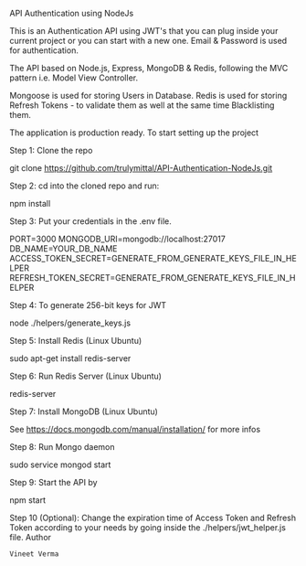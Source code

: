 API Authentication using NodeJs

This is an Authentication API using JWT's that you can plug inside your current project or you can start with a new one. Email & Password is used for authentication.

The API based on Node.js, Express, MongoDB & Redis, following the MVC pattern i.e. Model View Controller.

Mongoose is used for storing Users in Database. Redis is used for storing Refresh Tokens - to validate them as well at the same time Blacklisting them.

The application is production ready.
To start setting up the project

Step 1: Clone the repo

git clone https://github.com/trulymittal/API-Authentication-NodeJs.git

Step 2: cd into the cloned repo and run:

npm install

Step 3: Put your credentials in the .env file.

PORT=3000
MONGODB_URI=mongodb://localhost:27017
DB_NAME=YOUR_DB_NAME
ACCESS_TOKEN_SECRET=GENERATE_FROM_GENERATE_KEYS_FILE_IN_HELPER
REFRESH_TOKEN_SECRET=GENERATE_FROM_GENERATE_KEYS_FILE_IN_HELPER

Step 4: To generate 256-bit keys for JWT

node ./helpers/generate_keys.js

Step 5: Install Redis (Linux Ubuntu)

sudo apt-get install redis-server

Step 6: Run Redis Server (Linux Ubuntu)

redis-server

Step 7: Install MongoDB (Linux Ubuntu)

See https://docs.mongodb.com/manual/installation/ for more infos

Step 8: Run Mongo daemon

sudo service mongod start

Step 9: Start the API by

npm start

Step 10 (Optional): Change the expiration time of Access Token and Refresh Token according to your needs by going inside the ./helpers/jwt_helper.js file.
Author

    Vineet Verma

